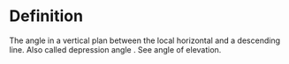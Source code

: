 # Definition

The angle in a vertical plan between the local horizontal and a
descending line. Also called depression angle . See angle of elevation.
